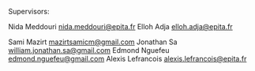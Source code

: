 Supervisors:

Nida Meddouri nida.meddouri@epita.fr 
Elloh Adja elloh.adja@epita.fr

Sami Mazirt mazirtsamicm@gmail.com
Jonathan Sa william.jonathan.sa@gmail.com
Edmond Nguefeu edmond.nguefeu@gmail.com
Alexis Lefrancois alexis.lefrancois@epita.fr
